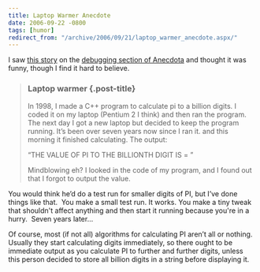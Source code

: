 ```yaml
---
title: Laptop Warmer Anecdote
date: 2006-09-22 -0800
tags: [humor]
redirect_from: "/archive/2006/09/21/laptop_warmer_anecdote.aspx/"
---
```


I saw [this story](http://www.qdb.us/53151) on the [debugging section of
Anecdota](http://www.anecdota.org/debugging/) and thought it was funny,
though I find it hard to believe.

> ### Laptop warmer {.post-title}
>
> In 1998, I made a C++ program to calculate pi to a billion digits. I
> coded it on my laptop (Pentium 2 I think) and then ran the program.
> The next day I got a new laptop but decided to keep the program
> running. It’s been over seven years now since I ran it. and this
> morning it finished calculating. The output:
>
> “THE VALUE OF PI TO THE BILLIONTH DIGIT IS = ”
>
> Mindblowing eh? I looked in the code of my program, and I found out
> that I forgot to output the value.

You would think he’d do a test run for smaller digits of PI, but I’ve
done things like that.  You make a small test run. It works. You make a
tiny tweak that shouldn't affect anything and then start it running
because you're in a hurry.  Seven years later...

Of course, most (if not all) algorithms for calculating PI aren’t all or
nothing.  Usually they start calculating digits immediately, so
there ought to be immediate output as you calculate PI to further and
further digits, unless this person decided to store all billion digits
in a string before displaying it.

